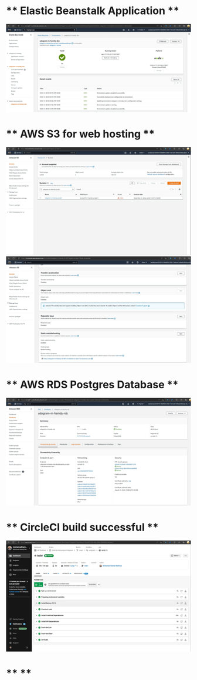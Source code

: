 
# ** Elastic Beanstalk Application **

<img src="Documents/eb-application-ok.jpeg" alt="Elastic Beanstalk Application" title="Elastic Beanstalk Application">


# ** AWS S3 for web hosting **

<img src="Documents/S3-bucket-ok.jpeg" alt="S3 Bucket" title="S3 Bucket">

<img src="Documents/S3-bucket-web.jpeg" alt="S3 Bucket" title="S3 Bucket">


# ** AWS RDS Postgres Database **

<img src="Documents/RDS-postgres.jpeg" alt="RDS Postgres Database" title="RDS Postgres Database">


# ** CircleCI build successful **

<img src="Documents/CircleCI-pipeline-run.jpg" alt="CircleCI build successful" title="CircleCI build successful" >

# ** **
